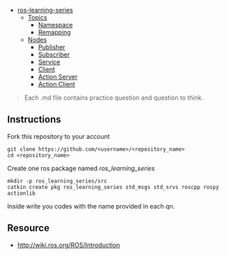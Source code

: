 - [ros-learning-series](#ros-learning-series)
  - [Topics](./topics/README.md)
    - [Namespace](./topics/namespace.md)
    - [Remapping](./topics/remapping.md)
  - [Nodes](./nodes/README.md)
    - [Publisher](./nodes/publisher.md)
    - [Subscriber](./nodes/subscriber.md)
    - [Service](./nodes/rosservice.md)
    - [Client](./nodes/client.md)
    - [Action Server](./nodes/action_server.md)
    - [Action Client](./nodes/action_client.md)


> Each .md file contains practice question and question to think.

## Instructions
Fork this repository to your account
```
git clone https://github.com/<username>/<repository_name>
cd <repository_name>
```

Create one ros package named *ros_learning_series*
```
mkdir -p ros_learning_series/src
catkin create pkg ros_learning_series std_msgs std_srvs roscpp rospy actionlib
```
Inside write you codes with the name provided in each qn.

## Resource
- http://wiki.ros.org/ROS/Introduction